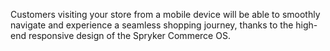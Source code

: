 Customers visiting your store from a mobile device will be able to smoothly navigate and experience a seamless shopping journey, thanks to the high-end responsive design of the Spryker Commerce OS.